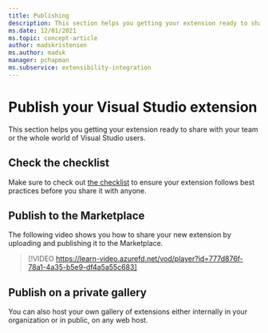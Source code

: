 ```yaml
---
title: Publishing
description: This section helps you getting your extension ready to share with your team or the whole world.
ms.date: 12/01/2021
ms.topic: concept-article
author: madskristensen
ms.author: madsk
manager: pchapman
ms.subservice: extensibility-integration
---
```

# Publish your Visual Studio extension


This section helps you getting your extension ready to share with your team or the whole world of Visual Studio users.

## Check the checklist
Make sure to check out [the checklist](checklist.md) to ensure your extension follows best practices before you share it with anyone.

## Publish to the Marketplace
The following video shows you how to share your new extension by uploading and publishing it to the Marketplace.

> [!VIDEO https://learn-video.azurefd.net/vod/player?id=777d876f-78a1-4a35-b5e9-df4a5a55c683]

## Publish on a private gallery
You can also host your own gallery of extensions either internally in your organization or in public, on any web host.
